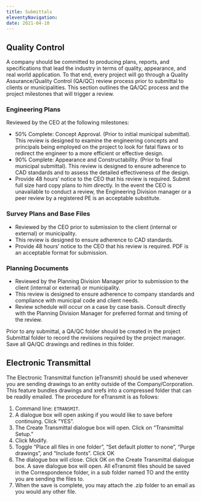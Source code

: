 ```yaml
---
title: Submittals
eleventyNavigation:
date: 2021-04-10
---
```


## Quality Control

A company should be committed to producing plans, reports, and specifications that lead the industry in terms of quality, appearance, and real world application. To that end, every project will go through a Quality Assurance/Quality Control (QA/QC) review process prior to submittal to clients or municipalities. This section outlines the QA/QC process and the project milestones that will trigger a review.

### Engineering Plans

Reviewed by the CEO at the following milestones:

- 50% Complete: Concept Approval. (Prior to initial municipal submittal). This review is designed to examine the engineering concepts and principals being employed on the project to look for fatal flaws or to redirect the engineer to a more efficient or effective design.
- 90% Complete: Appearance and Constructability. (Prior to final municipal submittal). This review is designed to ensure adherence to CAD standards and to assess the detailed effectiveness of the design.
- Provide 48 hours’ notice to the CEO that his review is required. Submit full size hard copy plans to him directly. In the event the CEO is unavailable to conduct a review, the Engineering Division manager or a peer review by a registered PE is an acceptable substitute.

### Survey Plans and Base Files

- Reviewed by the CEO prior to submission to the client (internal or external) or municipality.
- This review is designed to ensure adherence to CAD standards.
- Provide 48 hours’ notice to the CEO that his review is required. PDF is an acceptable format for submission.

### Planning Documents

- Reviewed by the Planning Division Manager prior to submission to the client (internal or external) or municipality.
- This review is designed to ensure adherence to company standards and compliance with municipal code and client needs.
- Review schedule will occur on a case by case basis. Consult directly with the Planning Division Manager for preferred format and timing of the review.

Prior to any submittal, a QA/QC folder should be created in the project Submittal folder to record the revisions required by the project manager. Save all QA/QC drawings and redlines in this folder.

## Electronic Transmittal

The Electronic Transmittal function (eTransmit) should be used whenever you are sending drawings to an entity outside of the Company/Corporation. This feature bundles drawings and xrefs into a compressed folder that can be readily emailed. The procedure for eTransmit is as follows:

1. Command line: `ETRANSMIT`.
2. A dialogue box will open asking if you would like to save before continuing. Click “YES”.
3. The Create Transmittal dialogue box will open. Click on “Transmittal Setup.”
4. Click Modify.
5. Toggle “Place all files in one folder”, “Set default plotter to none”, “Purge drawings”, and “Include fonts”. Click OK
6. The dialogue box will close. Click OK on the Create Transmittal dialogue box. A save dialogue box will open. All eTransmit files should be saved in the Correspondence folder, in a sub folder named TO and the entity you are sending the files to.
7. When the save is complete, you may attach the .zip folder to an email as you would any other file.
